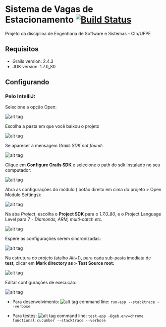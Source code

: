 # Sistema de Vagas de Estacionamento [![Build Status](https://travis-ci.org/pauloborba/SistemaDeVagasDeEstacionamento.svg?branch=master)](https://travis-ci.org/pauloborba/SistemaDeVagasDeEstacionamento)
 
Projeto da disciplina de Engenharia de Software e Sistemas - CIn/UFPE
## Requisitos
- Grails version: 2.4.3
- JDK version: 1.7.0_80

## Configurando

### Pelo IntelliJ:
Selecione a opção Open:

![alt tag](http://i.imgur.com/zdPOypk.png)

Escolha a pasta em que você baixou o projeto

![alt tag](http://i.imgur.com/Wfh6o8I.png)

Se aparecer a mensagem *Grails SDK not found*:

![alt tag](http://i.imgur.com/y2295W9.png)

Clique em **Configure Grails SDK** e selecione o path do sdk instalado no seu computador:

![alt tag](http://i.imgur.com/u4T3S9o.png)

Abra as configurações do módulo ( botão direito em cima do projeto > Open Module Settings):

![alt tag](http://i.imgur.com/UivdgLo.png)

Na aba *Project*, escolha o **Project SDK** para o *1.7.0_80*, e o Project Language Level para *7 - Diamonds, ARM, multi-catch etc.*

![alt tag](http://i.imgur.com/fRL80tB.png)

Espere as configurações serem sincronizadas:

![alt tag](http://i.imgur.com/1ij9Kmw.png)


Na estrutura do projeto (atalho _Alt+1_), para cada sub-pasta imediata de **test**, clicar em **Mark directory as > Test Source root:**

![alt tag](http://i.imgur.com/LVHdZzt.png)

Editar configurações de execução:

![alt tag](http://i.imgur.com/l2fr9VR.png)

- Para desenvolvimento:
![alt tag](http://i.imgur.com/WVxKYvy.png)
command line: `run-app --stacktrace --verbose`

- Para testes:
![alt tag](http://i.imgur.com/q17bNAv.png)
command line: `test-app -Dgeb.env=chrome functional:cucumber --stacktrace --verbose`
